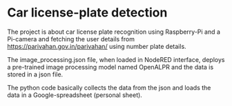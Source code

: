 # Car license-plate detection
The project is about car license plate recognition using Raspberry-Pi and a Pi-camera and fetching the user details from https://parivahan.gov.in/parivahan/ using number plate details.

The image_processing.json file, when loaded in NodeRED interface, deploys a pre-trained image processing model named OpenALPR and the data is stored in a json file.

The python code basically collects the data from the json and loads the data in a Google-spreadsheet (personal sheet).


